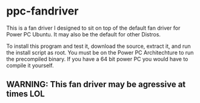 # ppc-fandriver
This is a fan driver I designed to sit on top of the default fan driver for Power PC Ubuntu. It may also be the default for other Distros.

To install this program and test it, download the source, extract it, and run the install script as root. You must be on the Power PC Architechture to run the precompiled binary. If you have a 64 bit power PC you would have to compile it yourself.

## WARNING: This fan driver may be agressive at times LOL
